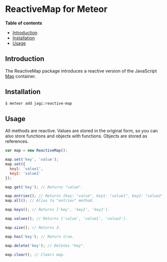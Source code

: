 
# ReactiveMap for Meteor

**Table of contents**

- [Introduction](#introduction)
- [Installation](#installation)
- [Usage](#usage)

## Introduction

The ReactiveMap package introduces a reactive version of the JavaScript [Map](https://developer.mozilla.org/en-US/docs/Web/JavaScript/Reference/Global_Objects/Map) container.

## Installation

```sh
$ meteor add jagi:reactive-map
```

## Usage

All methods are reactive. Values are stored in the original form, so you can also store functions and objects with functions. Objects are stored as references.

```js
var map = new ReactiveMap();

map.set('key', 'value');
map.set({
  key1: 'value1',
  key2: 'value2'
});

map.get('key'); // Returns "value".

map.entries(); // Returns {key: "value", key1: "value1", key2: "value2"}.
map.all(); // Alias to "entries" method.

map.keys(); // Returns ['key', 'key1', 'key2'].

map.values(); // Returns ['value', 'value1', 'value2'].

map.size(); // Returns 3.

map.has('key'); // Return true.

map.delete('key'); // Deletes "key".

map.clear(); // Clears map.
```
